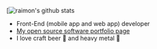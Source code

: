 [![raimon's github stats](https://github-readme-stats.vercel.app/api?username=raimon49&show_icons=true&theme=buefy&include_all_commits=true)

* Front-End (mobile app and web app) developer
* [My open source software portfolio page](https://raimon49.github.io/my-portfolio/)
* I love craft beer :beer: and heavy metal :metal:
